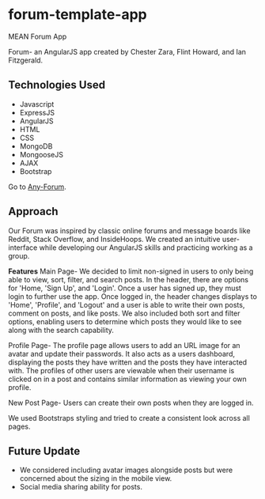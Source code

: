# forum-template-app
MEAN Forum App

Forum- an AngularJS app created by Chester Zara, Flint Howard, and Ian Fitzgerald. 

## Technologies Used
- Javascript
- ExpressJS
- AngularJS
- HTML
- CSS
- MongoDB
- MongooseJS
- AJAX
- Bootstrap

Go to [Any-Forum](https://any-forum.herokuapp.com).


## Approach
Our Forum was inspired by classic online forums and message boards like Reddit, Stack Overflow, and InsideHoops. We created an intuitive user-interface while developing our AngularJS skills and practicing working as a group. 

**Features**
Main Page- We decided to limit non-signed in users to only being able to view, sort, filter, and search posts. In the header, there are options for 'Home, 'Sign Up', and 'Login'. Once a user has signed up, they must login to further use the app. Once logged in, the header changes displays to 'Home', 'Profile', and 'Logout' and a user is able to write their own posts, comment on posts, and like posts. We also included both sort and filter options, enabling users to determine which posts they would like to see along with the search capability. 

Profile Page- The profile page allows users to add an URL image for an avatar and update their passwords. It also acts as a users dashboard, displaying the posts they have written and the posts they have interacted with. The profiles of other users are viewable when their username is clicked on in a post and contains similar information as viewing your own profile. 

New Post Page- Users can create their own posts when they are logged in.

We used Bootstraps styling and tried to create a consistent look across all pages. 



## Future Update
- We considered including avatar images alongside posts but were concerned about the sizing in the mobile view. 
- Social media sharing ability for posts.
